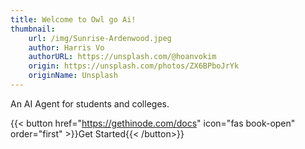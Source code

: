 ```yaml
---
title: Welcome to Owl go Ai!
thumbnail:
    url: /img/Sunrise-Ardenwood.jpeg
    author: Harris Vo
    authorURL: https://unsplash.com/@hoanvokim
    origin: https://unsplash.com/photos/ZX6BPboJrYk
    originName: Unsplash
---
```


An AI Agent for students and colleges.

{{< button href="https://gethinode.com/docs" icon="fas book-open" order="first" >}}Get Started{{< /button>}}
